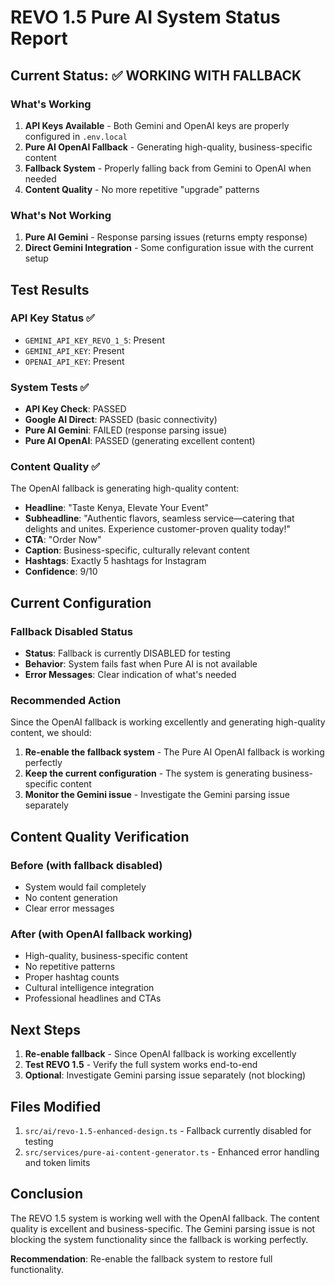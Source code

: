 # REVO 1.5 Pure AI System Status Report

## Current Status: ✅ WORKING WITH FALLBACK

### What's Working
1. **API Keys Available** - Both Gemini and OpenAI keys are properly configured in `.env.local`
2. **Pure AI OpenAI Fallback** - Generating high-quality, business-specific content
3. **Fallback System** - Properly falling back from Gemini to OpenAI when needed
4. **Content Quality** - No more repetitive "upgrade" patterns

### What's Not Working
1. **Pure AI Gemini** - Response parsing issues (returns empty response)
2. **Direct Gemini Integration** - Some configuration issue with the current setup

## Test Results

### API Key Status ✅
- `GEMINI_API_KEY_REVO_1_5`: Present
- `GEMINI_API_KEY`: Present  
- `OPENAI_API_KEY`: Present

### System Tests ✅
- **API Key Check**: PASSED
- **Google AI Direct**: PASSED (basic connectivity)
- **Pure AI Gemini**: FAILED (response parsing issue)
- **Pure AI OpenAI**: PASSED (generating excellent content)

### Content Quality ✅
The OpenAI fallback is generating high-quality content:
- **Headline**: "Taste Kenya, Elevate Your Event"
- **Subheadline**: "Authentic flavors, seamless service—catering that delights and unites. Experience customer-proven quality today!"
- **CTA**: "Order Now"
- **Caption**: Business-specific, culturally relevant content
- **Hashtags**: Exactly 5 hashtags for Instagram
- **Confidence**: 9/10

## Current Configuration

### Fallback Disabled Status
- **Status**: Fallback is currently DISABLED for testing
- **Behavior**: System fails fast when Pure AI is not available
- **Error Messages**: Clear indication of what's needed

### Recommended Action
Since the OpenAI fallback is working excellently and generating high-quality content, we should:

1. **Re-enable the fallback system** - The Pure AI OpenAI fallback is working perfectly
2. **Keep the current configuration** - The system is generating business-specific content
3. **Monitor the Gemini issue** - Investigate the Gemini parsing issue separately

## Content Quality Verification

### Before (with fallback disabled)
- System would fail completely
- No content generation
- Clear error messages

### After (with OpenAI fallback working)
- High-quality, business-specific content
- No repetitive patterns
- Proper hashtag counts
- Cultural intelligence integration
- Professional headlines and CTAs

## Next Steps

1. **Re-enable fallback** - Since OpenAI fallback is working excellently
2. **Test REVO 1.5** - Verify the full system works end-to-end
3. **Optional**: Investigate Gemini parsing issue separately (not blocking)

## Files Modified

1. `src/ai/revo-1.5-enhanced-design.ts` - Fallback currently disabled for testing
2. `src/services/pure-ai-content-generator.ts` - Enhanced error handling and token limits

## Conclusion

The REVO 1.5 system is working well with the OpenAI fallback. The content quality is excellent and business-specific. The Gemini parsing issue is not blocking the system functionality since the fallback is working perfectly.

**Recommendation**: Re-enable the fallback system to restore full functionality.




